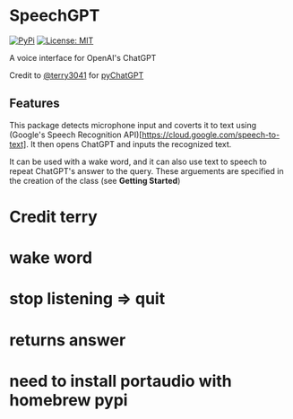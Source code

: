 # SpeechGPT

[![PyPi](https://img.shields.io/pypi/v/speechgpt.svg)](https://pypi.python.org/pypi/speechgpt)
[![License: MIT](https://img.shields.io/badge/License-MIT-yellow.svg)](https://opensource.org/licenses/MIT)

A voice interface for OpenAI's ChatGPT

Credit to [@terry3041](https://github.com/terry3041) for [pyChatGPT](https://github.com/terry3041/pyChatGPT)

## Features

This package detects microphone input and coverts it to text using (Google's Speech Recognition API)[https://cloud.google.com/speech-to-text]. It then opens ChatGPT and inputs the recognized text.

It can be used with a wake word, and it can also use text to speech to repeat ChatGPT's answer to the query. These arguements are specified in the creation of the class (see **Getting Started**)

# Credit terry

# wake word

# stop listening => quit

# returns answer

# need to install portaudio with homebrew pypi
